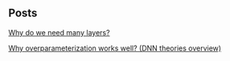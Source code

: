 ## Posts

[Why do we need many layers?](posts/many-layers)

[Why overparameterization works well? (DNN theories overview)](posts/over-params)